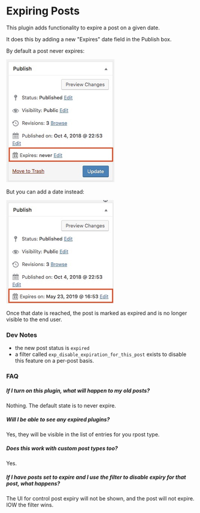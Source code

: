 # Expiring Posts
This plugin adds functionality to expire a post on a given date.

It does this by adding a new "Expires" date field in the Publish box. 

By default a post never expires:

![Default expiry state](expiry_default.jpg)

But you can add a date instead:

![Expiry set](expiry_set.jpg)

Once that date is reached, the post is marked as expired and is no longer visible to the end user.

### Dev Notes
* the new post status is `expired`
* a filter called `exp_disable_expiration_for_this_post` exists to disable this feature on a per-post basis.

### FAQ
##### If I turn on this plugin, what will happen to my old posts?
Nothing. The default state is to never expire.

##### Will I be able to see any expired plugins?
Yes, they will be visible in the list of entries for you rpost type.

##### Does this work with custom post types too?
Yes.

##### If I have posts set to expire and I use the filter to disable expiry for that post, what happens?
The UI for control post expiry will not be shown, and the post will not expire. IOW the filter wins.
